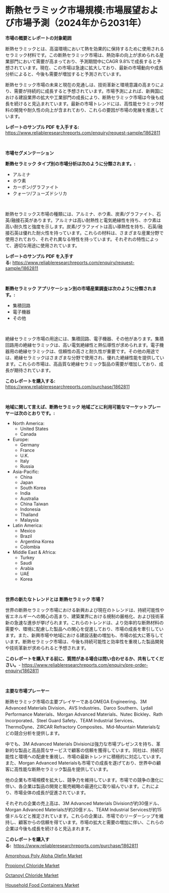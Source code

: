 <p><h1>断熱セラミック市場規模:市場展望および市場予測（2024年から2031年）</h1></p><p><strong>市場の概要とレポートの対象範囲</strong></p>
<p><p>断熱セラミックとは、高温環境において熱を効果的に保持するために使用されるセラミック材料です。この断熱セラミック市場は、熱効率の向上が求められる産業部門において需要が高まっており、予測期間中にCAGR 9.8%で成長すると予想されています。現在、この市場は急速に拡大しており、最新の市場動向や成長分析によると、今後も需要が増加すると予測されています。</p><p>断熱セラミック市場の未来と現在の見通しは、技術革新と環境意識の高まりにより、需要が持続的に成長すると予想されています。市場予測によれば、新興国における建設業界の拡大や工業部門の成長により、断熱セラミック市場は今後も成長を続けると見込まれています。最新の市場トレンドには、高性能セラミック材料の開発や耐久性の向上が含まれており、これらの要因が市場の発展を推進しています。</p></p>
<p><strong>レポートのサンプル PDF を入手する:</strong> <a href="https://www.reliableresearchreports.com/enquiry/request-sample/1862811">https://www.reliableresearchreports.com/enquiry/request-sample/1862811</a></p>
<p>&nbsp;</p>
<p><strong>市場セグメンテーション</strong></p>
<p><strong>断熱セラミック タイプ別の市場分析は次のように分類されます。:</strong></p>
<p><ul><li>アルミナ</li><li>ホウ素</li><li>カーボン/グラファイト</li><li>クォーツ/フューズドシリカ</li></ul></p>
<p>&nbsp;</p>
<p><p>断熱セラミックス市場の種類には、アルミナ、ホウ素、炭素/グラファイト、石英/融接石英があります。アルミナは高い耐熱性と電気絶縁性を持ち、ホウ素は高い耐久性と強度を示します。炭素/グラファイトは高い導熱性を持ち、石英/融接石英は優れた耐火性を持っています。これらの材料は、さまざまな産業分野で使用されており、それぞれ異なる特性を持っています。それぞれの特性によって、適切な用途に使用されています。</p></p>
<p><strong>レポートのサンプル PDF を入手する:</strong>&nbsp;<a href="https://www.reliableresearchreports.com/enquiry/request-sample/1862811">https://www.reliableresearchreports.com/enquiry/request-sample/1862811</a></p>
<p>&nbsp;</p>
<p><strong> 断熱セラミック アプリケーション別の市場産業調査は次のように分類されます。:</strong></p>
<p><ul><li>集積回路</li><li>電子機器</li><li>その他</li></ul></p>
<p>&nbsp;</p>
<p><p>絶縁セラミック市場の用途には、集積回路、電子機器、その他があります。集積回路用の絶縁セラミックは、高い電気絶縁性と熱伝導性が求められます。電子機器用の絶縁セラミックは、信頼性の高さと耐久性が重要です。その他の用途では、絶縁セラミックはさまざまな分野で使用され、優れた絶縁性能を提供しています。これらの市場は、高品質な絶縁セラミック製品の需要が増加しており、成長が期待されています。</p></p>
<p><strong>このレポートを購入する:</strong>&nbsp; <a href="https://www.reliableresearchreports.com/purchase/1862811">https://www.reliableresearchreports.com/purchase/1862811</a></p>
<p>&nbsp;</p>
<p><strong>地域に関して言えば、断熱セラミック 地域ごとに利用可能なマーケットプレーヤーは次のとおりです。:</strong></p>
<p><ul>
    <li>
        North America:
        <ul>
            <li>United States</li>
            <li>Canada</li>
        </ul>
    </li>
    <li>
        Europe:
        <ul>
            <li>Germany</li>
            <li>France</li>
            <li>U.K.</li>
            <li>Italy</li>
            <li>Russia</li>
        </ul>
    </li>
    <li>
        Asia-Pacific:
        <ul>
            <li>China</li>
            <li>Japan</li>
            <li>South Korea</li>
            <li>India</li>
            <li>Australia</li>
            <li>China Taiwan</li>
            <li>Indonesia</li>
            <li>Thailand</li>
            <li>Malaysia</li>
        </ul>
    </li>
    <li>
        Latin America:
        <ul>
            <li>Mexico</li>
            <li>Brazil</li>
            <li>Argentina Korea</li>
            <li>Colombia</li>
        </ul>
    </li>
    <li>
        Middle East & Africa:
        <ul>
            <li>Turkey</li>
            <li>Saudi</li>
            <li>Arabia</li>
            <li>UAE</li>
            <li>Korea</li>
        </ul>
    </li>
    </ul></p>
<p>&nbsp;</p>
<p><strong>世界の新たなトレンドとは 断熱セラミック 市場？</strong></p>
<p><p>世界の断熱セラミック市場における新興および現在のトレンドは、持続可能性や省エネルギーへの関心の高まり、建築業界における規制の厳格化、および技術革新の急速な進歩が挙げられます。これらのトレンドは、より効率的な断熱材料の需要や、環境に配慮した製品への関心を促進しており、市場の成長を牽引しています。また、新興市場や地域における建設活動の増加も、市場の拡大に寄与しています。断熱セラミック市場は、今後も持続可能性と効率性を重視した製品開発や技術革新が求められると予想されます。</p></p>
<p><strong>このレポートを購入する前に、質問がある場合は問い合わせるか、共有してください。</strong>- <a href="https://www.reliableresearchreports.com/enquiry/pre-order-enquiry/1862811">https://www.reliableresearchreports.com/enquiry/pre-order-enquiry/1862811</a></p>
<p>&nbsp;</p>
<p><strong>主要な市場プレーヤー</strong></p>
<p><p>断熱セラミック市場の主要プレイヤーであるOMEGA Engineering、3M Advanced Materials Division、AVS Industries、Darco Southern、Lydall Performance Materials、Morgan Advanced Materials、Nutec Bickley、Rath Incorporated、Steel Guard Safety、TEAM Industrial Services、ThermoDyne、ZIRCAR Refractory Composites、Mid-Mountain Materialsなどの競合分析を提供します。 </p><p>中でも、3M Advanced Materials Divisionは強力な市場プレゼンスを持ち、革新的な製品と高品質なサービスで顧客の信頼を獲得しています。同社は、持続可能性と環境への配慮を重視し、市場の最新トレンドに積極的に対応しています。また、Morgan Advanced Materialsも市場での成長を遂げており、世界中の顧客に高性能な断熱セラミック製品を提供しています。 </p><p>他の企業も市場規模を拡大し、競争力を維持しています。市場での競争の激化に伴い、各企業は製品の開発と販売戦略の最適化に取り組んでいます。これにより、市場全体の成長が促進されています。 </p><p>それぞれの企業の売上高は、3M Advanced Materials Divisionが約30億ドル、Morgan Advanced Materialsが約20億ドル、TEAM Industrial Servicesが約15億ドルなどと推定されています。これらの企業は、市場でのリーダーシップを維持し、顧客からの信頼を得ています。市場の拡大と需要の増加に伴い、これらの企業は今後も成長を続けると見込まれます。</p></p>
<p><strong>このレポートを購入する:</strong>&nbsp;&nbsp;<a href="https://www.reliableresearchreports.com/purchase/1862811">https://www.reliableresearchreports.com/purchase/1862811</a></p>
<p><p><a href="https://github.com/kathiaseamanalvaradovlprc2h/Market-Research-Report-List-1/blob/main/amorphous-poly-alpha-olefin-market.md">Amorphous Poly Alpha Olefin Market</a></p><p><a href="https://github.com/wusalecollins540tpqoz/Market-Research-Report-List-1/blob/main/propionyl-chloride-market.md">Propionyl Chloride Market</a></p><p><a href="https://github.com/pjcfca/Market-Research-Report-List-1/blob/main/octanoyl-chloride-market.md">Octanoyl Chloride Market</a></p><p><a href="https://github.com/johnbach50/Market-Research-Report-List-2/blob/main/household-food-containers-market.md">Household Food Containers Market</a></p></p>